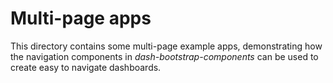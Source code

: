 # Multi-page apps

This directory contains some multi-page example apps, demonstrating how the
navigation components in *dash-bootstrap-components* can be used to create easy
to navigate dashboards.
